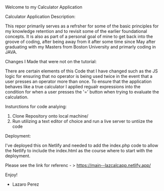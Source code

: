 Welcome to my Calculator Application

Calculator Application Description:

This repor primarily serves as a refrsher for some of the basic principles for my knowledge retention and to revisit some of the earlier foundational concepts. It is also as part of a personal goal of mine to get back into the groove of coding, after being away from it after some time since May after graduating with my Masters from Boston University and primarly coding in JAVA. 


Changes I Made that were not on the tutorial: 

There are certain elements of this Code that I have changed such as the JS logic for ensuring that no operator is being used twice in the event that a user presses an operator more than once. To ensure that the application behaves like a true calculator I applied regualr expressions into the condition for when a user presses the '=' button when trying to evaluate the calculation. 

Insturctions for code analying:

1. Clone Repository onto local machine/
2. Run utilizing a text editor of choice and run a live server to untiize the code

Deployment:

I've deployed this on Netlify and needed to add the index.php code to allow the Netlify to include the index.html as the course where to start with the deployment.

Please see the link for referenc - > https://main--lazcalcapp.netlify.app/

Enjoy!

- Lazaro Perez